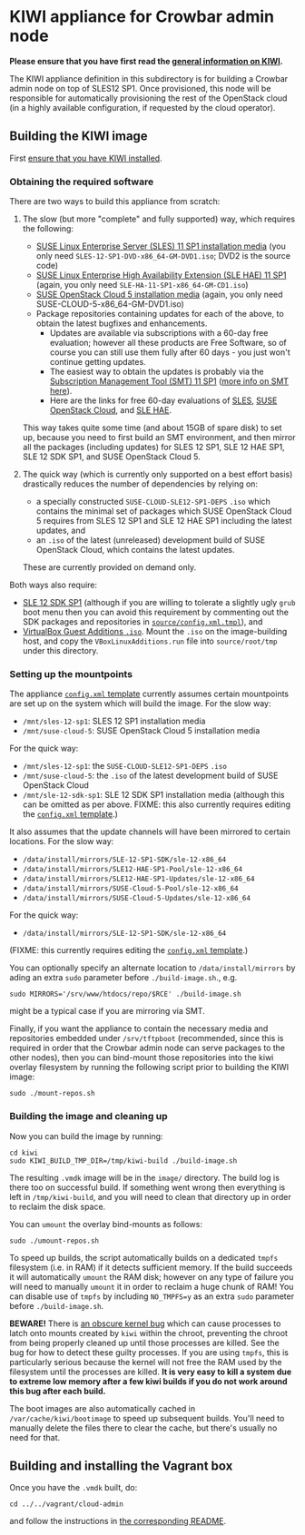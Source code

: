 # KIWI appliance for Crowbar admin node

**Please ensure that you have first read the
[general information on KIWI](../README.md).**

The KIWI appliance definition in this subdirectory is for building a
Crowbar admin node on top of SLES12 SP1.  Once provisioned, this node
will be responsible for automatically provisioning the rest of the
OpenStack cloud (in a highly available configuration, if requested by
the cloud operator).

## Building the KIWI image

First [ensure that you have KIWI installed](../README.md).

### Obtaining the required software

There are two ways to build this appliance from scratch:

1.  The slow (but more "complete" and fully supported) way, which requires the following:
    *   [SUSE Linux Enterprise Server (SLES) 11 SP1 installation media](https://download.suse.com/Download?buildid=Q_VbW21BiB4~) (you only need `SLES-12-SP1-DVD-x86_64-GM-DVD1.iso`; DVD2 is the source code)
    *   [SUSE Linux Enterprise High Availability Extension (SLE HAE) 11 SP1](https://download.suse.com/Download?buildid=x_3696pRI0w~) (again, you only need `SLE-HA-11-SP1-x86_64-GM-CD1.iso`)
    *   [SUSE OpenStack Cloud 5 installation media](https://download.suse.com/Download?buildid=412RpZiKVhk~) (again, you only need SUSE-CLOUD-5-x86_64-GM-DVD1.iso)
    *   Package repositories containing updates for each of the above, to obtain the latest bugfixes and enhancements.
        *   Updates are available via subscriptions with a 60-day free evaluation; however all these products are Free Software, so of course you can still use them fully after 60 days - you just won't continue getting updates.
        *   The easiest way to obtain the updates is probably via the [Subscription Management Tool (SMT) 11 SP1](https://download.suse.com/Download?buildid=l8FuDkiYOg0~) ([more info on SMT here](https://www.suse.com/solutions/tools/smt.html)).
        *   Here are the links for free 60-day evaluations of [SLES](https://www.suse.com/products/server/eval.html), [SUSE OpenStack Cloud](https://www.suse.com/products/suse-cloud/), and [SLE HAE](https://www.suse.com/products/highavailability/eval.html).

    This way takes quite some time (and about 15GB of spare disk) to
    set up, because you need to first build an SMT environment, and
    then mirror all the packages (including updates) for SLES 12 SP1,
    SLE 12 HAE SP1, SLE 12 SDK SP1, and SUSE OpenStack Cloud 5.

2.  The quick way (which is currently only supported on a best effort
    basis) drastically reduces the number of dependencies by relying
    on:

    *   a specially constructed `SUSE-CLOUD-SLE12-SP1-DEPS` `.iso`
        which contains the minimal set of packages which SUSE OpenStack
        Cloud 5 requires from SLES 12 SP1 and SLE 12 HAE SP1 including the
        latest updates, and
    *   an `.iso` of the latest (unreleased) development build of
        SUSE OpenStack Cloud, which contains the latest updates.

    These are currently provided on demand only.

Both ways also require:

*   [SLE 12 SDK SP1](https://download.suse.com/Download?buildid=fQKpDcAhPVY) (although
    if you are willing to tolerate a slightly ugly `grub` boot menu then you can avoid
    this requirement by commenting out the SDK packages and repositories in
    [`source/config.xml.tmpl`](source/config.xml.tmpl)), and
*   [VirtualBox Guest Additions `.iso`](http://download.virtualbox.org/virtualbox/).
    Mount the `.iso` on the image-building host, and copy the
    `VBoxLinuxAdditions.run` file into `source/root/tmp` under this
    directory.

### Setting up the mountpoints

The appliance [`config.xml` template](source/config.xml.tmpl)
currently assumes certain mountpoints are set up on the system which
will build the image.  For the slow way:

*   `/mnt/sles-12-sp1`: SLES 12 SP1 installation media
*   `/mnt/suse-cloud-5`: SUSE OpenStack Cloud 5 installation media

For the quick way:

*   `/mnt/sles-12-sp1`: the `SUSE-CLOUD-SLE12-SP1-DEPS` `.iso`
*   `/mnt/suse-cloud-5`: the `.iso` of the latest development build of SUSE OpenStack Cloud
*   `/mnt/sle-12-sdk-sp1`: SLE 12 SDK SP1 installation media (although
    this can be omitted as per above.  FIXME: this also currently requires
    editing the [`config.xml` template](source/config.xml.tmpl).)

It also assumes that the update channels will have been mirrored to
certain locations.  For the slow way:

*   `/data/install/mirrors/SLE-12-SP1-SDK/sle-12-x86_64`
*   `/data/install/mirrors/SLE12-HAE-SP1-Pool/sle-12-x86_64`
*   `/data/install/mirrors/SLE12-HAE-SP1-Updates/sle-12-x86_64`
*   `/data/install/mirrors/SUSE-Cloud-5-Pool/sle-12-x86_64`
*   `/data/install/mirrors/SUSE-Cloud-5-Updates/sle-12-x86_64`

For the quick way:

*   `/data/install/mirrors/SLE-12-SP1-SDK/sle-12-x86_64`

(FIXME: this currently requires editing the
[`config.xml` template](source/config.xml.tmpl).)

You can optionally specify an alternate location to
`/data/install/mirrors` by ading an extra `sudo` parameter before
`./build-image.sh`., e.g.

    sudo MIRRORS='/srv/www/htdocs/repo/$RCE' ./build-image.sh

might be a typical case if you are mirroring via SMT.

Finally, if you want the appliance to contain the necessary media and
repositories embedded under `/srv/tftpboot` (recommended, since this
is required in order that the Crowbar admin node can serve packages to
the other nodes), then you can bind-mount those repositories into the
kiwi overlay filesystem by running the following script prior to
building the KIWI image:

    sudo ./mount-repos.sh

### Building the image and cleaning up

Now you can build the image by running:

    cd kiwi
    sudo KIWI_BUILD_TMP_DIR=/tmp/kiwi-build ./build-image.sh

The resulting `.vmdk` image will be in the `image/` directory.  The
build log is there too on successful build.  If something went wrong
then everything is left in `/tmp/kiwi-build`, and you will need to
clean that directory up in order to reclaim the disk space.

You can `umount` the overlay bind-mounts as follows:

    sudo ./umount-repos.sh

To speed up builds, the script automatically builds on a dedicated
`tmpfs` filesystem (i.e. in RAM) if it detects sufficient memory.  If
the build succeeds it will automatically `umount` the RAM disk;
however on any type of failure you will need to manually `umount` it
in order to reclaim a huge chunk of RAM!  You can disable use of
`tmpfs` by including `NO_TMPFS=y` as an extra `sudo` parameter before
`./build-image.sh`.

**BEWARE!** There is
[an obscure kernel bug](https://bugzilla.novell.com/show_bug.cgi?id=895204)
which can cause processes to latch onto mounts created by `kiwi`
within the chroot, preventing the chroot from being properly cleaned
up until those processes are killed.  See the bug for how to detect
these guilty processes.  If you are using `tmpfs`, this is
particularly serious because the kernel will not free the RAM used by
the filesystem until the processes are killed.  **It is very easy to
kill a system due to extreme low memory after a few kiwi builds if you
do not work around this bug after each build.**

The boot images are also automatically cached in
`/var/cache/kiwi/bootimage` to speed up subsequent builds.  You'll
need to manually delete the files there to clear the cache, but
there's usually no need for that.

## Building and installing the Vagrant box

Once you have the `.vmdk` built, do:

    cd ../../vagrant/cloud-admin

and follow the instructions in
[the corresponding README](../../vagrant/cloud-admin/README.md).
